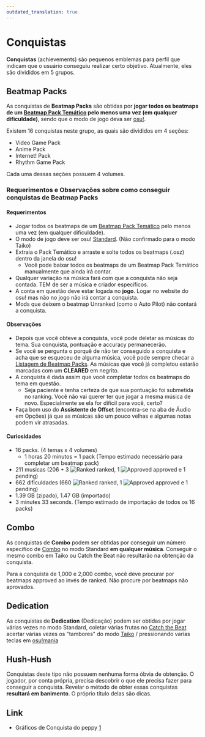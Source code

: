 ```yaml
---
outdated_translation: true
---
```


# Conquistas

**Conquistas** (achievements) são pequenos emblemas para perfil que indicam que o usuário conseguiu realizar certo objetivo. Atualmente, eles são divididos em 5 grupos.

## Beatmap Packs

As conquistas de **Beatmap Packs** são obtidas por **jogar todos os beatmaps de um [Beatmap Pack Temático](https://osu.ppy.sh/p/packlist?t=t) pelo menos uma vez (em qualquer dificuldade)**, sendo que o modo de jogo deva ser [osu!](/wiki/Game_mode/osu!).

Existem 16 conquistas neste grupo, as quais são divididos em 4 seções:

- Video Game Pack
- Anime Pack
- Internet! Pack
- Rhythm Game Pack

Cada uma dessas seções possuem 4 volumes.

### Requerimentos e Observações sobre como conseguir conquistas de Beatmap Packs

#### Requerimentos

- Jogar todos os beatmaps de um [Beatmap Pack Temático](https://osu.ppy.sh/p/packlist?t=t) pelo menos uma vez (em qualquer dificuldade).
- O modo de jogo deve ser osu! [Standard](/wiki/Game_mode/osu!). (Não confirmado para o modo Taiko)
- Extraia o Pack Temático e arraste e solte todos os beatmaps (.osz) dentro da janela do osu!
  - Você pode baixar todos os beatmaps de um Beatmap Pack Temático manualmente que ainda irá contar.
- Qualquer variação na música fará com que a conquista não seja contada. TEM de ser a música e criador específicos.
- A conta em questão deve estar logada no **jogo**. Logar no website do osu! mas não no jogo não irá contar a conquista.
- Mods que deixem o beatmap Unranked (como o Auto Pilot) não contará a conquista.

#### Observações

- Depois que você obteve a conquista, você pode deletar as músicas do tema. Sua conquista, pontuação e accuracy permanecerão.
- Se você se pergunta o porquê de não ter conseguido a conquista e acha que se esqueceu de alguma música, você pode sempre checar a [Listagem de Beatmap Packs](https://osu.ppy.sh/p/packlist?t=t). As músicas que você já completou estarão marcadas com um **CLEARED** em negrito.
- A conquista é dada assim que você completar todos os beatmaps do tema em questão.
  - Seja paciente e tenha certeza de que sua pontuação foi submetida no ranking. Você não vai querer ter que jogar a mesma música de novo. Especialmente se ela for difícil para você, certo?
- Faça bom uso do **Assistente de Offset** (encontra-se na aba de Áudio em Opções) já que as músicas são um pouco velhas e algumas notas podem vir atrasadas.

#### Curiosidades

- 16 packs. (4 temas x 4 volumes)
  - 1 horas 20 minutos = 1 pack (Tempo estimado necessário para completar um beatmap pack)
- 211 musicas (206 + 3 ![Ranked](/wiki/shared/icon/heart.gif "Ranked") ranked, 1 ![Approved](/wiki/shared/icon/flame.gif "Approved") approved e 1 pending)
- 662 dificuldades (660 ![Ranked](/wiki/shared/icon/heart.gif "Ranked") ranked, 1 ![Approved](/wiki/shared/icon/flame.gif "Approved") approved e 1 pending)
- 1.39 GB (zipado), 1.47 GB (importado)
- 3 minutes 33 seconds. (Tempo estimado de importação de todos os 16 packs)

## Combo

As conquistas de **Combo** podem ser obtidas por conseguir um número específico de [Combo](/wiki/Beatmapping/Combo) no modo Standard **em qualquer música**. Conseguir o mesmo combo em Taiko ou Catch the Beat não resultarão na obtenção da conquista.

Para a conquista de 1,000 e 2,000 combo, você deve procurar por beatmaps approved ao invés de ranked. Não procure por beatmaps não aprovados.

## Dedication

As conquistas de **Dedication** (Dedicação) podem ser obtidas por jogar várias vezes no modo Standard, coletar várias frutas no [Catch the Beat](/wiki/Game_mode/osu!catch) acertar várias vezes os "tambores" do modo [Taiko](/wiki/Game_mode/osu!taiko) / pressionando varias teclas em [osu!mania](/wiki/Game_mode/osu!mania)

## Hush-Hush

Conquistas deste tipo não possuem nenhuma forma óbvia de obtenção. O jogador, por conta própria, precisa descobrir o que ele precisa fazer para conseguir a conquista. Revelar o método de obter essas conquistas **resultará em banimento**. O próprio título delas são dicas.

## Link

- Gráficos de Conquista do peppy [1](https://osu.ppy.sh/community/forums/topics/80448)
